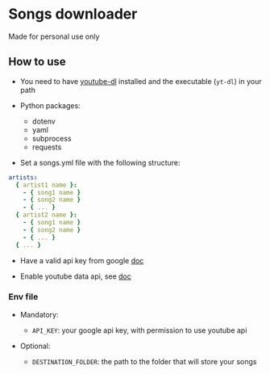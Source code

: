 # Songs downloader

Made for personal use only

## How to use

- You need to have [youtube-dl](https://github.com/ytdl-org/youtube-dl) installed and
  the executable (`yt-dl`) in your path

- Python packages:

  - dotenv
  - yaml
  - subprocess
  - requests

- Set a songs.yml file with the following structure:

```yaml
artists:
  { artist1 name }:
    - { song1 name }
    - { song2 name }
    - { ... }
  { artist2 name }:
    - { song1 name }
    - { song2 name }
    - { ... }
  { ... }
```

- Have a valid api key from google [doc](https://support.google.com/googleapi/answer/6158862?hl=en)

- Enable youtube data api, see [doc](https://support.google.com/googleapi/answer/6158841?hl=en&ref_topic=7013279&sjid=16203019970447198290-SA)

### Env file

- Mandatory:

  - `API_KEY`: your google api key, with permission to use youtube api

- Optional:

  - `DESTINATION_FOLDER`: the path to the folder that will store your songs
